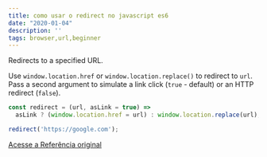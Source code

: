 ```yaml
---
title: como usar o redirect no javascript es6
date: "2020-01-04"
description: ''
tags: browser,url,beginner
---
```


Redirects to a specified URL.

Use `window.location.href` or `window.location.replace()` to redirect to `url`.
Pass a second argument to simulate a link click (`true` - default) or an HTTP redirect (`false`).

```js
const redirect = (url, asLink = true) =>
  asLink ? (window.location.href = url) : window.location.replace(url);
```

```js
redirect('https://google.com');
```


[Acesse a Referência original](http://github.com/30-seconds/)
